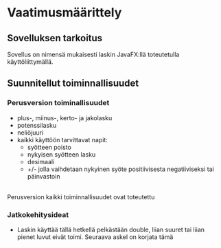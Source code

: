 
# Vaatimusmäärittely

## Sovelluksen tarkoitus

Sovellus on nimensä mukaisesti laskin JavaFX:llä toteutetulla käyttöliittymällä. 


## Suunnitellut toiminnallisuudet

### Perusversion toiminallisuudet

- plus-, miinus-, kerto- ja jakolasku
- potenssilasku 
- neliöjuuri
- kaikki käyttöön tarvittavat napit: 
  - syötteen poisto
  - nykyisen syötteen lasku
  - desimaali
  - +/- jolla vaihdetaan nykyinen syöte positiivisesta negatiiviseksi tai päinvastoin

</br>Perusversion kaikki toiminnallisuudet ovat toteutettu


### Jatkokehitysideat


- Laskin käyttää tällä hetkellä pelkästään double, liian suuret tai liian pienet luvut eivät toimi. Seuraava askel on korjata tämä

